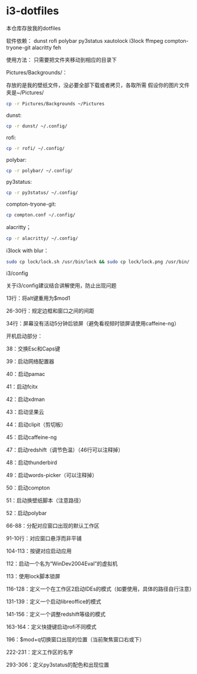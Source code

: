 # i3-dotfiles
本仓库存放我的dotfiles


软件依赖：
dunst rofi polybar py3status xautolock i3lock ffmpeg compton-tryone-git alacritty feh

使用方法：
只需要把文件夹移动到相应的目录下

Pictures/Backgrounds/：

存放的是我的壁纸文件，没必要全部下载或者拷贝，各取所需
假设你的图片文件夹是~/Pictures/
```bash
cp -r Pictures/Backgrounds ~/Pictures
```
dunst:
```bash
cp -r dunst/ ~/.config/
```
rofi:
```bash
cp -r rofi/ ~/.config/
```
polybar:
```bash
cp -r polybar/ ~/.config/
```
py3status:
```bash
cp -r py3status/ ~/.config/
```
compton-tryone-git:
```bash
cp compton.conf ~/.config/
```
alacritty；
```bash
cp -r alacritty/ ~/.config/
```
i3lock with blur：
```bash
sudo cp lock/lock.sh /usr/bin/lock && sudo cp lock/lock.png /usr/bin/
```
i3/config

关于i3/config建议结合讲解使用，防止出现问题

13行：将alt键重用为$mod1

26-30行：规定边框和窗口之间的间距

34行：屏幕没有活动5分钟后锁屏（避免看视频时锁屏请使用caffeine-ng）


开机启动部分：

38：交换Esc和Caps键

39：启动网络配置器

40：启动pamac

41：启动fcitx

42：启动xdman

43：启动坚果云

44：启动clipit（剪切板）

45：启动caffeine-ng

47：启动redshift（调节色温）（46行可以注释掉）

48：启动thunderbird

49：启动words-picker（可以注释掉）

50：启动compton

51：启动换壁纸脚本（注意路径）

52：启动polybar

66-88：分配对应窗口出现的默认工作区

91-10行：对应窗口悬浮而非平铺

104-113：按键对应启动应用

112：启动一个名为“WinDev2004Eval”的虚拟机

113：使用lock脚本锁屏

116-128：定义一个在工作区2启动IDEs的模式（如要使用，具体的路径自行注意）

131-139：定义一个启动libreoffice的模式

141-156：定义一个调整redshift等级的模式

163-164：定义快捷键启动rofi不同模式

196：$mod+q切换窗口出现的位置（当前聚焦窗口右或下）

222-231：定义工作区的名字

293-306：定义py3status的配色和出现位置
